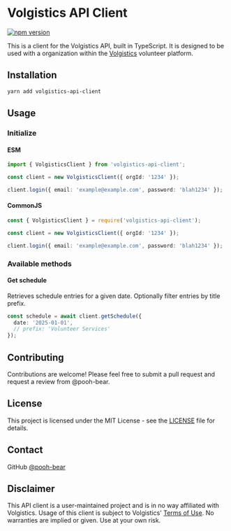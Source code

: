 # Volgistics API Client

[![npm version](https://badge.fury.io/js/volgistics-api-client.svg)](https://badge.fury.io/js/volgistics-api-client)

This is a client for the Volgistics API, built in TypeScript. 
It is designed to be used with a organization within the [Volgistics](https://www.volgistics.com/) volunteer platform.

## Installation

```bash
yarn add volgistics-api-client
```

## Usage

### Initialize

#### ESM
```ts
import { VolgisticsClient } from 'volgistics-api-client';

const client = new VolgisticsClient({ orgId: '1234' });

client.login({ email: 'example@example.com', password: 'blah1234' });
```

#### CommonJS
```ts
const { VolgisticsClient } = require('volgistics-api-client');

const client = new VolgisticsClient({ orgId: '1234' });

client.login({ email: 'example@example.com', password: 'blah1234' });
```

### Available methods

#### Get schedule
Retrieves schedule entries for a given date. Optionally filter entries by title prefix.
```ts
const schedule = await client.getSchedule({
  date: '2025-01-01',
  // prefix: 'Volunteer Services'
});
```

## Contributing

Contributions are welcome! Please feel free to submit a pull request and request a review from @pooh-bear.

## License

This project is licensed under the MIT License - see the [LICENSE](LICENSE) file for details.

## Contact
GitHub [@pooh-bear](https://github.com/pooh-bear)

## Disclaimer
This API client is a user-maintained project and is in no way affiliated with Volgistics. 
Usage of this client is subject to Volgistics' [Terms of Use](https://www.volgistics.com/terms.htm). 
No warranties are implied or given. Use at your own risk.